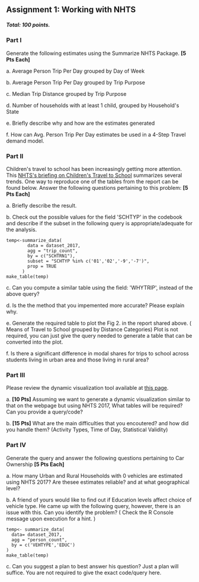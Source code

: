 ## Assignment 1: Working with NHTS
##### Total: 100 points.



### Part I

Generate the following estimates using the Summarize NHTS Package. **[5 Pts Each]**

   a. Average Person Trip Per Day grouped by Day of Week
   
   b. Average Person Trip Per Day grouped by Trip Purpose
   
   c. Median Trip Distance grouped by Trip Purpose
   
   d. Number of households with at least 1 child, grouped by Household's State
   
   e. Briefly describe why and how are the estimates generated
   
   f. How can Avg. Person Trip Per Day estimates be used in a 4-Step Travel demand model.

### Part II

Children's travel to school has been increasingly getting more attention. This [NHTS's briefing on Children's Travel to School](https://nhts.ornl.gov/assets/FHWA_NHTS_%20Brief_Traveltoschool_032519.pdf) summarizes several trends. One way to reproduce one of the tables from the report can be found below. Answer the following questions pertaining to this problem: **[5 Pts Each]**

a. Briefly describe the result.

b. Check out the possible values for the field 'SCHTYP' in the codebook and describe if the subset in the following query is appropriate/adequate for the analysis.
```
temp<-summarize_data(
        data = dataset_2017,
        agg = "trip_count",
        by = c("SCHTRN1"),
        subset = "SCHTYP %in% c('01','02','-9','-7')",
        prop = TRUE
      )
make_table(temp)
```

c. Can you compute a similar table using the field: 'WHYTRIP', instead of the above query?

d. Is the the method that you impemented more accurate? Please explain why.

e. Generate the required table to plot the Fig 2. in the report shared above. ( Means of Travel to School grouped by Distance Categories) Plot is not required, you can just give the query needed to generate a table that can be converted into the plot.

f. Is there a significant difference in modal shares for trips to school across students living in urban area and those living in rural area?

### Part III

Please review the dynamic visualization tool available at [this page](https://flowingdata.com/2015/12/15/a-day-in-the-life-of-americans/).

a. **[10 Pts]** Assuming we want to generate a dynamic visualization similar to that on the webpage but using NHTS 2017, What tables will be required? Can you provide a query/code?

b. **[15 Pts]** What are the main difficulties that you encoutered? and how did you handle them? (Activity Types, Time of Day, Statistical Validity)


### Part IV

Generate the query and answer the following questions pertaining to Car Ownership **[5 Pts Each]**

a. How many Urban and Rural Households with 0 vehicles are estimated using NHTS 2017? Are thesee estimates reliable? and at what geographical level?

b.  A friend of yours would like to find out if Education levels affect choice of vehicle type. He came up with the following query,  however, there is an issue with this. Can you identify the problem? ( Check the R Console message upon execution for a hint. )
```
temp<- summarize_data(
  data= dataset_2017,
  agg = "person_count",
  by = c('VEHTYPE','EDUC')
)
make_table(temp)
```
c. Can you suggest a plan to best answer his question? Just a plan will suffice. You are not required to give the exact code/query here.

